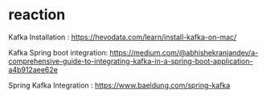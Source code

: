 # reaction

Kafka Installation : https://hevodata.com/learn/install-kafka-on-mac/

Kafka Spring boot integration: https://medium.com/@abhishekranjandev/a-comprehensive-guide-to-integrating-kafka-in-a-spring-boot-application-a4b912aee62e

Spring Kafka Integration : https://www.baeldung.com/spring-kafka